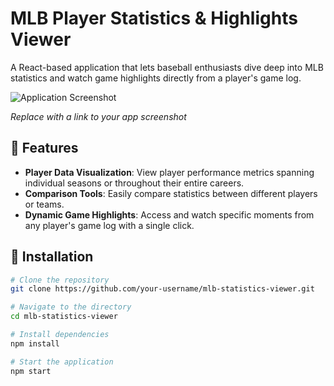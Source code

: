 # MLB Player Statistics & Highlights Viewer

A React-based application that lets baseball enthusiasts dive deep into MLB statistics and watch game highlights directly from a player's game log.

![Application Screenshot](/Users/jham/repos/baseball/readmepictures/single.png)

*Replace with a link to your app screenshot*

## 🌟 Features

- **Player Data Visualization**: View player performance metrics spanning individual seasons or throughout their entire careers.
- **Comparison Tools**: Easily compare statistics between different players or teams.
- **Dynamic Game Highlights**: Access and watch specific moments from any player's game log with a single click.

## 🔧 Installation

```bash
# Clone the repository
git clone https://github.com/your-username/mlb-statistics-viewer.git

# Navigate to the directory
cd mlb-statistics-viewer

# Install dependencies
npm install

# Start the application
npm start

